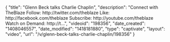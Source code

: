 {
    "title": "Glenn Beck talks Charlie Chaplin",
    "description": "Connect with TheBlaze Follow: http:\/\/twitter.com\/theblaze Like: http:\/\/facebook.com\/theblaze Subscribe: http:\/\/youtube.com\/theblaze Watch on Demand: http:\/\/t...",
    "videoid": "198356",
    "date_created": "1408046557",
    "date_modified": "1418181880",
    "type": "captivate",
    "layout": "video",
    "url": "\/v\/glenn-beck-talks-charlie-chaplin\/198356"
}